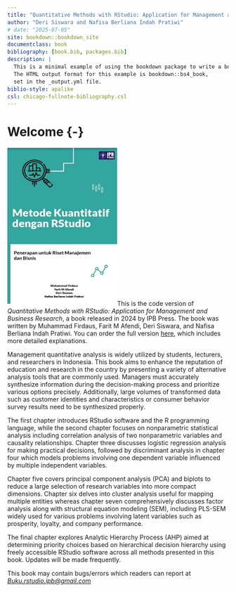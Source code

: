 ```yaml
--- 
title: "Quantitative Methods with RStudio: Application for Management and Business Research"
author: "Deri Siswara and Nafisa Berliana Indah Pratiwi"
# date: "2025-07-05"
site: bookdown::bookdown_site
documentclass: book
bibliography: [book.bib, packages.bib]
description: |
  This is a minimal example of using the bookdown package to write a book.
  The HTML output format for this example is bookdown::bs4_book,
  set in the _output.yml file.
biblio-style: apalike
csl: chicago-fullnote-bibliography.csl
---
```


# Welcome {-}

<img src="images/cover.jpeg" class="cover" width="250" height="360"/>This is the code version of *Quantitative Methods with RStudio: Application for Management and Business Research*, a book released in 2024 by IPB Press. The book was written by Muhammad Firdaus, Farit M Afendi, Deri Siswara, and Nafisa Berliana Indah Pratiwi. You can order the full version [here](https://bit.ly/buku-jurnal-rstudio2), which includes more detailed explanations.

Management quantitative analysis is widely utilized by students, lecturers, and researchers in Indonesia. This book aims to enhance the reputation of education and research in the country by presenting a variety of alternative analysis tools that are commonly used. Managers must accurately synthesize information during the decision-making process and prioritize various options precisely. Additionally, large volumes of transformed data such as customer identities and characteristics or consumer behavior survey results need to be synthesized properly.

The first chapter introduces RStudio software and the R programming language, while the second chapter focuses on nonparametric statistical analysis including correlation analysis of two nonparametric variables and causality relationships. Chapter three discusses logistic regression analysis for making practical decisions, followed by discriminant analysis in chapter four which models problems involving one dependent variable influenced by multiple independent variables.

Chapter five covers principal component analysis (PCA) and biplots to reduce a large selection of research variables into more compact dimensions. Chapter six delves into cluster analysis useful for mapping multiple entities whereas chapter seven comprehensively discusses factor analysis along with structural equation modeling (SEM), including PLS-SEM widely used for various problems involving latent variables such as prosperity, loyalty, and company performance.

The final chapter explores Analytic Hierarchy Process (AHP) aimed at determining priority choices based on hierarchical decision hierarchy using freely accessible RStudio software across all methods presented in this book. Updates will be made frequently. 

This book may contain bugs/errors which readers can report at *Buku.rstudio.ipb@gmail.com*

